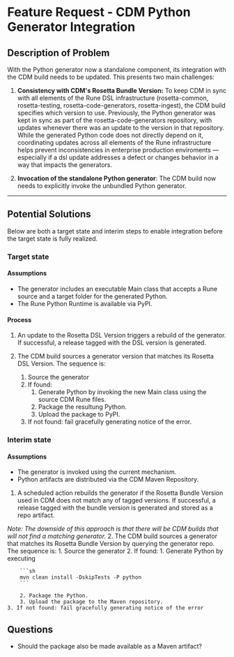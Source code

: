 # Feature Request - CDM Python Generator Integration

## Description of Problem

With the Python generator now a standalone component, its integration with the CDM build needs to be updated. This presents two main challenges:

1. **Consistency with CDM's Rosetta Bundle Version:**
To keep CDM in sync with all elements of the Rune DSL infrastructure (rosetta-common, rosetta-testing, rosetta-code-generators, rosetta-ingest), the CDM build specifies which version to use. Previously, the Python generator was kept in sync as part of the rosetta-code-generators repository, with updates whenever there was an update to the version in that repository. While the generated Python code does not directly depend on it, coordinating updates across all elements of the Rune infrastructure helps prevent inconsistencies in enterprise production enviroments — especially if a dsl update addresses a defect or changes behavior in a way that impacts the generators.

2. **Invocation of the standalone Python generator**:
The CDM build now needs to explicitly invoke the unbundled Python generator.

---

## Potential Solutions

Below are both a target state and interim steps to enable integration before the target state is fully realized.

### Target state

#### Assumptions

- The generator includes an executable Main class that accepts a Rune source and a target folder for the generated Python.
- The Rune Python Runtime is available via PyPI.

#### Process

1. An update to the Rosetta DSL Version triggers a rebuild of the generator.  If successful, a release tagged with the DSL version is generated.

2. The CDM build sources a generator version that matches its Rosetta DSL Version.  The sequence is:

    1. Source the generator
    2. If found:
        1. Generate Python by invoking the new Main class using the source CDM Rune files.
        2. Package the resultung Python.
        3. Upload the package to PyPI.
    3. If not found: fail gracefully generating notice of the error.

### Interim state

#### Assumptions

- The generator is invoked using the current mechanism.
- Python artifacts are distributed via the CDM Maven Repository.

1. A scheduled action rebuilds the generator if the Rosetta Bundle Version used in CDM does not match any of tagged versions.  If successful, a release tagged with the bundle version is generated and stored as a repo artifact.  

_Note: The downside of this approach is that there will be CDM builds that will not find a matching generator._
2. The CDM build sources a generator that matches its Rosetta Bundle Version by querying the generator repo.  The sequence is:
    1. Source the generator
    2. If found:
        1. Generate Python by executing

        ```sh
        mvn clean install -DskipTests -P python
        ```

        2. Package the Python.
        3. Upload the package to the Maven repository.
    3. If not found: fail gracefully generating notice of the error

## Questions

- Should the package also be made available as a Maven artifact?

